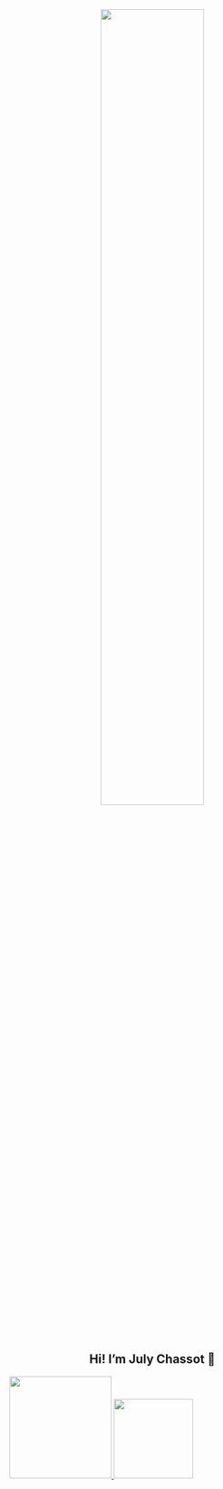  
<div align="center">
<img src="https://i.pinimg.com/originals/7d/04/0e/7d040e94931427709008aaeda14db9c8.gif" align="center" style="width: 60%" />
</div>  
  
<h2 align=center>Hi! I’m July Chassot 🙂</h2>
  
<div>
  <a href="https://github.com/LastChassot">
  <img height="180em" src="https://github-readme-stats.vercel.app/api?username=LastChassot&show_icons=true&theme=gruvbox&include_all_commits=true&count_private=true"/>
  <img height="140em" src="https://github-readme-stats.vercel.app/api/top-langs/?username=LastChassot&layout=compact&langs_count=7&theme=gruvbox"/>
</div>
